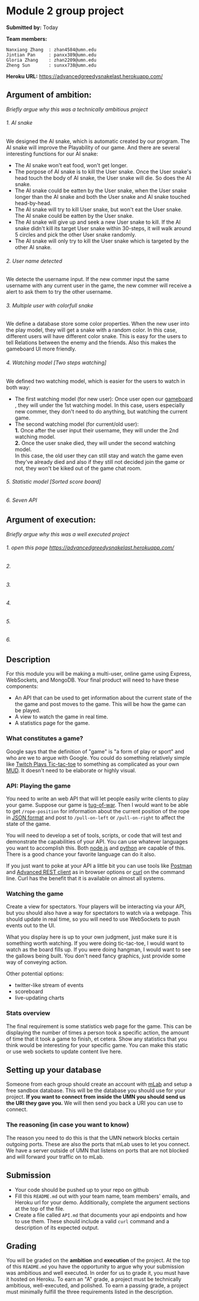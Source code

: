 # Module 2 group project #
__Submitted by:__ Today

__Team members:__
````
Nanxiang Zhang  : zhan4584@umn.edu
Jintian Pan     : panxx389@umn.edu
Gloria Zhang    : zhan2209@umn.edu
Zheng Sun       : sunxx738@umn.edu
````

__Heroku URL:__ https://advancedgreedysnakelast.herokuapp.com/

## Argument of ambition:
_Briefly argue why this was a technically ambitious project_
<!---
1. This game can include many people, every person controls a colored snake. When two snakes hit head by head, the snake who attacks first (move first) will win this battle. When one snake's head hits other snake body, the first snake will go die.
2. There are several AI snakes (the number of them can be configured when starting the system). The AI snakes won't eat user's snake actively, they just stop users from eating food. The maximum number of AI snakes are fixed, but it will increase as new player join in and this will continue until the number of snake satisfies the maximum number. The behavior of AI snakes is interesting. The concept looks like this: for each user snake, it has a lock. No matter which AI snake gets this lock, that AI snake will have right to chase this user snake. Of course, the AI snake won't eat this user snake actively. After chasing several steps, this AI snake will give up this user snake. Then this AI snake will randomly move several steps and then it will check if it can get another user snake. The collision between AI snakes and user snakes is the same as collision between user snakes.
3. The leading board will be flush dynamically, which is based on the snake's length. Also, we have a chat room. We also has a statics board to display the player's history data.  
-->

###### 1. AI snake
  We designed the AI snake, which is automatic created by our program. The AI snake will improve the Playability of our game.  And there are several interesting functions for our AI snake:
* The AI snake won't eat food, won't get longer.
* The porpose of AI snake is to kill the User snake. Once the User snake's head touch the body of AI snake, the User snake will die. So does the AI snake.
* The AI snake could be eatten by the User snake, when the User snake longer than the AI snake and both the User snake and AI snake touched head-by-head.
* The AI snake will try to kill User snake, but won't eat the User snake. The AI snake could be eatten by the User snake.
* The AI snake will give up and seek a new User snake to kill. If the AI snake didn't kill its target User snake within 30-steps, it will walk around 5 circles and pick the other User snake randomly.
* The AI snake will only try to kill the User snake which is targeted by the other AI snake.

###### 2. User name detected
  We detecte the username input. If the new commer input the same username with any current user in the game, the new commer will receive a alert to ask them to try the other username.

###### 3. Multiple user with colorfull snake
  We define a database store some color properties. When the new user into the play model, they will get a snake with a random color. In this case, different users will have different color snake. This is easy for the users to tell Relations between the enemy and the friends. Also this makes the gameboard UI more friendly.

###### 4. Watching model  [Two steps watching]
  We defined two watching model, which is easier for the users to watch in both way:
* The first watching model (for new user): Once user open our [gameboard](https://advancedgreedysnakelast.herokuapp.com/) , they will under the 1st watching model. In this case, users especially new commer, they don't need to do anything, but watching the current game.
* The second watching model (for current/old user):
  <br> <b>1.</b> Once after the user input their username, they will under the 2nd watching model.
  <br> <b>2.</b> Once the user snake died, they will under the second watching model.
  <br> In this case, the old user they can still stay and watch the game even they've already died and also if they still not decided join the game or not, they won't be kiked out of the game chat room.
###### 5. Statistic model [Sorted score board]

###### 6. Seven API


## Argument of execution:
_Briefly argue why this was a well executed project_

###### 1. open this page https://advancedgreedysnakelast.herokuapp.com/

###### 2.

###### 3.

###### 4.

###### 5.

###### 6.

<!--
All functionalities described above have been implemented. We have tested it with some people, and the people enjoy the game. After testing, we didn't found bugs.
-->

## Description ##
For this module you will be making a multi-user, online game using Express,
WebSockets, and MongoDB. Your final product will need to have these components:

- An API that can be used to get information about the current state of the
  the game and post moves to the game. This will be how the game can be played.
- A view to watch the game in real time.
- A statistics page for the game.

### What constitutes a game? ###
Google says that the definition of "game" is "a form of play or sport" and who
are we to argue with Google. You could do something relatively simple like
[Twitch Plays Tic-tac-toe](https://en.wikipedia.org/wiki/Twitch_Plays_Pok%C3%A9mon)
to something as complicated as your own
[MUD](https://en.wikipedia.org/wiki/MUD). It doesn't need to be elaborate or
highly visual.

### API: Playing the game ###
You need to write an web API that will let people easily write clients to play your
game. Suppose our game is [tug-of-war](https://en.wikipedia.org/wiki/Tug_of_war).
Then I would want to be able to get `/rope-position` for information about the
current position of the rope in
[JSON format](https://en.wikipedia.org/wiki/JSON) and post to `/pull-on-left`
or `/pull-on-right` to affect the state of the game.

You will need to develop a set of tools, scripts, or code that will test and
demonstrate the capabilities of your API. You can use whatever languages you
want to accomplish this. Both
[node.js](http://stackoverflow.com/questions/5643321/how-to-make-remote-rest-call-inside-node-js-any-curl/5643366#5643366)
and
[python](http://stackoverflow.com/questions/4476373/simple-url-get-post-function-in-python)
are capable of this. There is a good chance your favorite language can do it
also.

If you just want to poke at your API a little bit you can use tools like
[Postman](https://www.getpostman.com/) and
[Advanced REST client](https://chrome.google.com/webstore/detail/advanced-rest-client/hgmloofddffdnphfgcellkdfbfbjeloo?hl=en-US)
as in browser options or
[curl](https://curl.haxx.se/docs/manpage.html) on the command line.
Curl has the benefit that it is available on almost all systems.

### Watching the game ###
Create a view for spectators. Your players will be interacting via your API,
but you should also have a way for spectators to watch via a webpage. This
should update in real time, so you will need to use WebSockets to push
events out to the UI.

What you display here is up to your own judgment, just make sure it is
something worth watching. If you were doing tic-tac-toe, I would want to watch
as the board fills up. If you were doing hangman, I would want to see the
gallows being built. You don't need fancy graphics, just provide some way of
conveying action.

Other potential options:

- twitter-like stream of events
- scoreboard
- live-updating charts


### Stats overview ###
The final requirement is some statistics web page for the game. This can be
displaying the number of times a person took a specific action, the amount of
time that it took a game to finish, et cetera. Show any statistics that you
think would be interesting for your specific game. You can make this static or
use web sockets to update content live here.

## Setting up your database ##
Someone from each group should create an account with [mLab](https://mlab.com/)
and setup a free sandbox database. This will be the database you should use for
your project. __If you want to connect from inside the UMN you should send us
the URI they gave you.__ We will then send you back a URI you can use to
connect.

### The reasoning (in case you want to know) ###
The reason you need to do this is that the UMN network blocks certain outgoing
ports. These are also the ports that mLab uses to let you connect. We have a
server outside of UMN that listens on ports that are not blocked and will
forward your traffic on to mLab.

## Submission ##
- Your code should be pushed up to your repo on github
- Fill this `README.md` out with your team name, team members' emails, and
  Heroku url for your demo. Additionally, complete the argument sections at the
  top of the file.
- Create a file called `API.md` that documents your api endpoints and how to
  use them. These should include a valid `curl` command and a description of its
  expected output.

## Grading ##
You will be graded on the __ambition__ and __execution__ of the project. At
the top of this `README.md` you have the opportunity to argue why your
submission was ambitious and well executed. In order for us to grade it, you
must have it hosted on Heroku. To earn an "A" grade, a project must be
technically ambitious, well-executed, and polished. To earn a passing grade, a
project must minimally fulfill the three requirements listed in the description.
